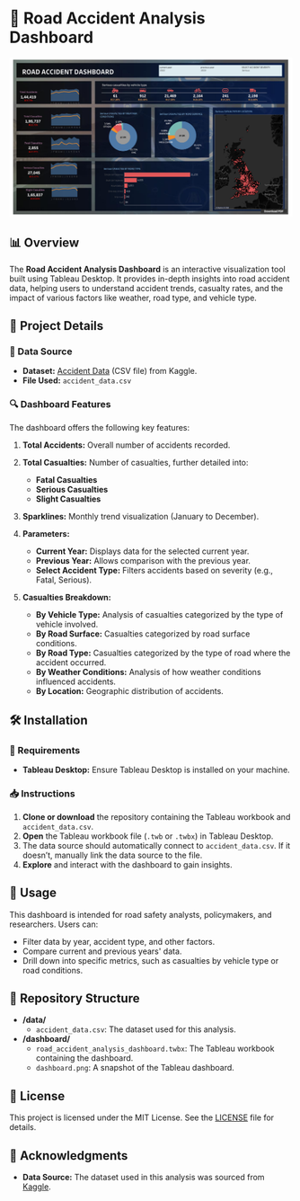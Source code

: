 # 🚗 Road Accident Analysis Dashboard

![Dashboard Image](Dashboard/dashboard.png)

## 📊 Overview

The **Road Accident Analysis Dashboard** is an interactive visualization tool built using Tableau Desktop. It provides in-depth insights into road accident data, helping users to understand accident trends, casualty rates, and the impact of various factors like weather, road type, and vehicle type.

## 📁 Project Details

### 📂 Data Source
- **Dataset:** [Accident Data](https://www.kaggle.com) (CSV file) from Kaggle.
- **File Used:** `accident_data.csv`

### 🔍 Dashboard Features
The dashboard offers the following key features:

1. **Total Accidents:** Overall number of accidents recorded.
2. **Total Casualties:** Number of casualties, further detailed into:
   - **Fatal Casualties**
   - **Serious Casualties**
   - **Slight Casualties**
3. **Sparklines:** Monthly trend visualization (January to December).
4. **Parameters:**
   - **Current Year:** Displays data for the selected current year.
   - **Previous Year:** Allows comparison with the previous year.
   - **Select Accident Type:** Filters accidents based on severity (e.g., Fatal, Serious).

5. **Casualties Breakdown:**
   - **By Vehicle Type:** Analysis of casualties categorized by the type of vehicle involved.
   - **By Road Surface:** Casualties categorized by road surface conditions.
   - **By Road Type:** Casualties categorized by the type of road where the accident occurred.
   - **By Weather Conditions:** Analysis of how weather conditions influenced accidents.
   - **By Location:** Geographic distribution of accidents.

## 🛠️ Installation

### 🧰 Requirements
- **Tableau Desktop:** Ensure Tableau Desktop is installed on your machine.

### 📥 Instructions
1. **Clone or download** the repository containing the Tableau workbook and `accident_data.csv`.
2. **Open** the Tableau workbook file (`.twb` or `.twbx`) in Tableau Desktop.
3. The data source should automatically connect to `accident_data.csv`. If it doesn’t, manually link the data source to the file.
4. **Explore** and interact with the dashboard to gain insights.

## 💼 Usage

This dashboard is intended for road safety analysts, policymakers, and researchers. Users can:
- Filter data by year, accident type, and other factors.
- Compare current and previous years' data.
- Drill down into specific metrics, such as casualties by vehicle type or road conditions.

## 📂 Repository Structure

- **/data/**
  - `accident_data.csv`: The dataset used for this analysis.
- **/dashboard/**
  - `road_accident_analysis_dashboard.twbx`: The Tableau workbook containing the dashboard.
  - `dashboard.png`: A snapshot of the Tableau dashboard.

## 📜 License

This project is licensed under the MIT License. See the [LICENSE](LICENSE) file for details.

## 🙏 Acknowledgments

- **Data Source:** The dataset used in this analysis was sourced from [Kaggle](https://www.kaggle.com).
